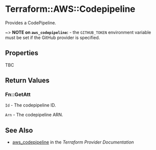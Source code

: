 # Terraform::AWS::Codepipeline

Provides a CodePipeline.

~> **NOTE on `aws_codepipeline`:** - the `GITHUB_TOKEN` environment variable must be set if the GitHub provider is specified.

## Properties

TBC

## Return Values

### Fn::GetAtt

`Id` - The codepipeline ID.

`Arn` - The codepipeline ARN.

## See Also

* [aws_codepipeline](https://www.terraform.io/docs/providers/aws/r/codepipeline.html) in the _Terraform Provider Documentation_